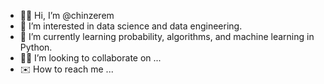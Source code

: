 - 👋🏽 Hi, I’m @chinzerem
- 👀 I’m interested in data science and data engineering.
- 🌱 I’m currently learning probability, algorithms, and machine learning in Python.
- 🤝🏽 I’m looking to collaborate on ...
- ✉️ How to reach me ...

<!---
chinzerem/chinzerem is a ✨ special ✨ repository because its `README.md` (this file) appears on your GitHub profile.
You can click the Preview link to take a look at your changes.
--->
